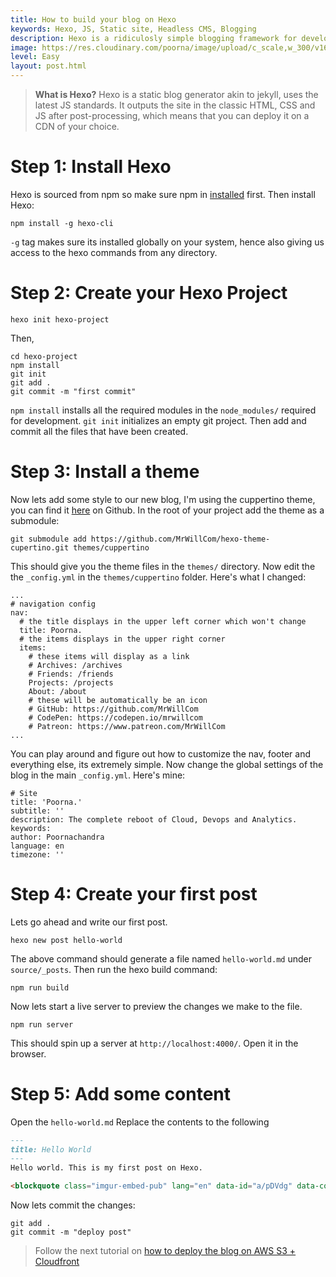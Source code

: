```yaml
---
title: How to build your blog on Hexo
keywords: Hexo, JS, Static site, Headless CMS, Blogging
description: Hexo is a ridiculosly simple blogging framework for developers, build your site in Hexo.
image: https://res.cloudinary.com/poorna/image/upload/c_scale,w_300/v1612633600/my-blog/undraw_blogging_vpvv.png
level: Easy
layout: post.html
---
```


 > **What is Hexo?**
 Hexo is a static blog generator akin to jekyll, uses the latest JS standards. It outputs the site in the classic HTML, CSS and JS after post-processing, which means that you can deploy it on a CDN of your choice.


# Step 1: Install Hexo
Hexo is sourced from npm so make sure npm in [installed](https://docs.npmjs.com/cli/v6/configuring-npm/install) first.
Then install Hexo:
```
npm install -g hexo-cli
```
`-g` tag makes sure its installed globally on your system, hence also giving us access to the hexo commands from any directory.


# Step 2: Create your Hexo Project
```
hexo init hexo-project
```
Then,
```
cd hexo-project
npm install
git init
git add .
git commit -m "first commit"
```
`npm install` installs all the required modules in the `node_modules/` required for development.
`git init` initializes an empty git project.
Then add and commit all the files that have been created.

# Step 3: Install a theme
Now lets add some style to our new blog, I'm using the cuppertino theme, you can find it [here](https://github.com/MrWillCom/hexo-theme-cupertino) on Github.
In the root of your project add the theme as a submodule:
```
git submodule add https://github.com/MrWillCom/hexo-theme-cupertino.git themes/cuppertino
```
This should give you the theme files in the `themes/` directory.
Now edit the the `_config.yml` in the `themes/cuppertino` folder.
Here's what I changed:
```
...
# navigation config
nav:
  # the title displays in the upper left corner which won't change
  title: Poorna.
  # the items displays in the upper right corner
  items:
    # these items will display as a link
    # Archives: /archives
    # Friends: /friends
    Projects: /projects
    About: /about
    # these will be automatically be an icon
    # GitHub: https://github.com/MrWillCom
    # CodePen: https://codepen.io/mrwillcom
    # Patreon: https://www.patreon.com/MrWillCom
...
```
You can play around and figure out how to customize the nav, footer and everything else, its extremely simple.
Now change the global settings of the blog in the main `_config.yml`. Here's mine:
```
# Site
title: 'Poorna.'
subtitle: ''
description: The complete reboot of Cloud, Devops and Analytics.
keywords:
author: Poornachandra
language: en
timezone: ''
```

# Step 4: Create your first post
Lets go ahead and write our first post.
```
hexo new post hello-world
```
The above command should generate a file named `hello-world.md` under `source/_posts`.
Then run the hexo build command:
```
npm run build
```
Now lets start a live server to preview the changes we make to the file.
```
npm run server
```
This should spin up a server at `http://localhost:4000/`. Open it in the browser.
# Step 5: Add some content
Open the `hello-world.md`
Replace the contents to the following
```markdown
---
title: Hello World
---
Hello world. This is my first post on Hexo.

<blockquote class="imgur-embed-pub" lang="en" data-id="a/pDVdg" data-context="false" ><a href="//imgur.com/a/pDVdg">Significant amount of points away from next imgur rank. Here&#39;s my favorite cat gif for your caturday</a></blockquote><script async src="//s.imgur.com/min/embed.js" charset="utf-8"></script>
```
Now lets commit the changes:
```
git add .
git commit -m "deploy post"
```


> Follow the next tutorial on [how to deploy the blog on AWS S3 + Cloudfront](/2021/02/06/deploy-static-site-on-aws/)